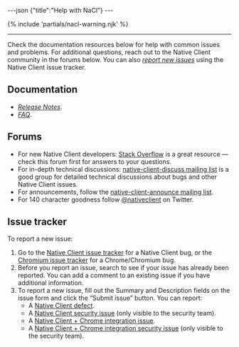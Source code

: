 ---json {"title":"Help with NaCl"} ---

{% include 'partials/nacl-warning.njk' %}

---

Check the documentation resources below for help with common issues and problems. For additional questions, reach out to the Native Client community in the forums below. You can also <a href="#report-issue" class="reference internal"><em>report new issues</em></a> using the Native Client issue tracker.

## Documentation

- <a href="/docs/native-client/sdk/release-notes" class="reference internal"><em>Release Notes</em></a>.
- <a href="/docs/native-client/faq" class="reference internal"><em>FAQ</em></a>.

## Forums

- For new Native Client developers: <a href="http://stackoverflow.com/questions/tagged/google-nativeclient" class="reference external">Stack Overflow</a> is a great resource — check this forum first for answers to your questions.
- For in-depth technical discussions: <a href="https://groups.google.com/group/native-client-discuss" class="reference external">native-client-discuss mailing list</a> is a good group for detailed technical discussions about bugs and other Native Client issues.
- For announcements, follow the <a href="http://groups.google.com/group/native-client-announce" class="reference external">native-client-announce mailing list</a>.
- For 140 character goodness follow <a href="https://twitter.com/nativeclient" class="reference external">@nativeclient</a> on Twitter.

## <span id="report-issue"></span>Issue tracker

To report a new issue:

1.  Go to the <a href="https://code.google.com/p/nativeclient/issues" class="reference external">Native Client issue tracker</a> for a Native Client bug, or the <a href="https://code.google.com/p/chromium/issues" class="reference external">Chromium issue tracker</a> for a Chrome/Chromium bug.
2.  Before you report an issue, search to see if your issue has already been reported. You can add a comment to an existing issue if you have additional information.
3.  To report a new issue, fill out the Summary and Description fields on the issue form and click the “Submit issue” button. You can report:
    - A <a href="https://code.google.com/p/nativeclient/issues/entry?template=Defect%20report" class="reference external">Native Client defect</a>.
    - A <a href="https://code.google.com/p/nativeclient/issues/entry?template=Security%20Bug" class="reference external">Native Client security issue</a> (only visible to the security team).
    - A <a href="https://code.google.com/p/chromium/issues/entry?template=NaCl%20Issue" class="reference external">Native Client + Chrome integration issue</a>.
    - A <a href="https://code.google.com/p/chromium/issues/entry?template=Security%20Bug" class="reference external">Native Client + Chrome integration security issue</a> (only visible to the security team).
